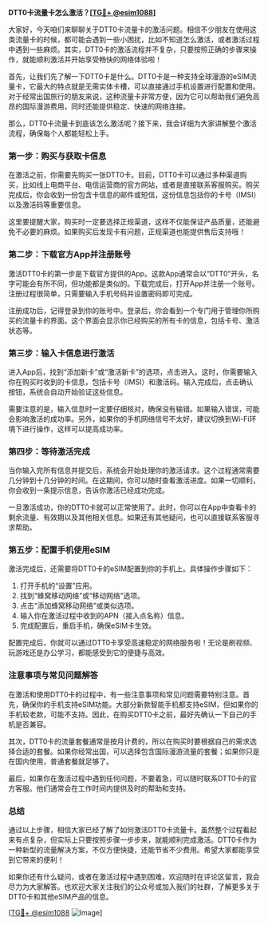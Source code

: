 **DTT0卡流量卡怎么激活？[[TG💪+ @esim1088](https://t.me/s/esim1088)]**

大家好，今天咱们来聊聊关于DTT0卡流量卡的激活问题。相信不少朋友在使用这类流量卡的时候，都可能会遇到一些小困扰，比如不知道怎么激活，或者激活过程中遇到一些麻烦。其实，DTT0卡的激活流程并不复杂，只要按照正确的步骤来操作，就能顺利激活并开始享受畅快的网络体验啦！

首先，让我们先了解一下DTT0卡是什么。DTT0卡是一种支持全球漫游的eSIM流量卡，它最大的特点就是无需实体卡槽，可以直接通过手机设置进行配置和使用。对于经常出国旅行的朋友来说，这种流量卡非常方便，因为它可以帮助我们避免高昂的国际漫游费用，同时还能提供稳定、快速的网络连接。

那么，DTT0卡流量卡到底该怎么激活呢？接下来，我会详细为大家讲解整个激活流程，确保每个人都能轻松上手。

### 第一步：购买与获取卡信息

在激活之前，你需要先购买一张DTT0卡。目前，DTT0卡可以通过多种渠道购买，比如线上电商平台、电信运营商的官方网站，或者是直接联系客服购买。购买完成后，你会收到一份包含卡信息的邮件或短信，这份信息包括你的卡号（IMSI）以及激活码等重要信息。

这里要提醒大家，购买时一定要选择正规渠道，这样不仅能保证产品质量，还能避免不必要的麻烦。如果购买后发现卡有问题，正规渠道也能提供售后支持哦！

### 第二步：下载官方App并注册账号

激活DTT0卡的第一步是下载官方提供的App。这款App通常会以“DTT0”开头，名字可能会有所不同，但功能都是类似的。下载完成后，打开App并注册一个账号。注册过程很简单，只需要输入手机号码并设置密码即可完成。

注册成功后，记得登录到你的账号中。登录后，你会看到一个专门用于管理你所购买的流量卡的界面。这个界面会显示你已经购买的所有卡的信息，包括卡号、激活状态等。

### 第三步：输入卡信息进行激活

进入App后，找到“添加新卡”或“激活新卡”的选项，点击进入。这时，你需要输入你在购买时收到的卡信息，包括卡号（IMSI）和激活码。输入完成后，点击确认按钮，系统会自动开始验证这些信息。

需要注意的是，输入信息时一定要仔细核对，确保没有输错。如果输入错误，可能会影响激活的成功率。另外，如果你的手机网络信号不太好，建议切换到Wi-Fi环境下进行操作，这样可以提高成功率。

### 第四步：等待激活完成

当你输入完所有信息并提交后，系统会开始处理你的激活请求。这个过程通常需要几分钟到十几分钟的时间。在这期间，你可以随时查看激活进度。如果一切顺利，你会收到一条提示信息，告诉你激活已经成功完成。

一旦激活成功，你的DTT0卡就可以正常使用了。此时，你可以在App中查看卡的剩余流量、有效期以及其他相关信息。如果还有其他疑问，也可以直接联系客服寻求帮助。

### 第五步：配置手机使用eSIM

激活完成后，还需要将DTT0卡的eSIM配置到你的手机上。具体操作步骤如下：

1. 打开手机的“设置”应用。
2. 找到“蜂窝移动网络”或“移动网络”选项。
3. 点击“添加蜂窝移动网络”或类似选项。
4. 输入你在激活过程中收到的APN（接入点名称）信息。
5. 完成配置后，重启手机，确保eSIM卡生效。

配置完成后，你就可以通过DTT0卡享受高速稳定的网络服务啦！无论是刷视频、玩游戏还是办公学习，都能感受到它的便捷与高效。

### 注意事项与常见问题解答

在激活和使用DTT0卡的过程中，有一些注意事项和常见问题需要特别注意。首先，确保你的手机支持eSIM功能。大部分新款智能手机都支持eSIM，但如果你的手机较老款，可能不支持。因此，在购买DTT0卡之前，最好先确认一下自己的手机是否兼容。

其次，DTT0卡的流量套餐通常是按月计费的，所以在购买时要根据自己的需求选择合适的套餐。如果你经常出国，可以选择包含国际漫游流量的套餐；如果你只是在国内使用，普通套餐就足够了。

最后，如果你在激活过程中遇到任何问题，不要着急，可以随时联系DTT0卡的官方客服。他们通常会在工作时间内提供及时的帮助和支持。

### 总结

通过以上步骤，相信大家已经了解了如何激活DTT0卡流量卡。虽然整个过程看起来有点复杂，但实际上只要按照步骤一步步来，就能顺利完成激活。DTT0卡作为一种新型的流量解决方案，不仅方便快捷，还能节省不少费用。希望大家都能享受到它带来的便利！

如果你还有什么疑问，或者在激活过程中遇到困难，欢迎随时在评论区留言，我会尽力为大家解答。也欢迎大家关注我们的公众号或加入我们的社群，了解更多关于DTT0卡和其他eSIM产品的信息。

[[TG💪+ @esim1088](https://t.me/s/esim1088) ![Image](https://i.postimg.cc/4NQfJmqS/Snipaste-2025-05-13-00-14-12.png)]